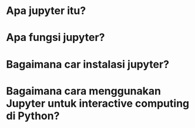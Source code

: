# Apa jupyter itu?
# Apa fungsi jupyter?
# Bagaimana car instalasi jupyter?
# Bagaimana cara menggunakan Jupyter untuk interactive computing di Python?
